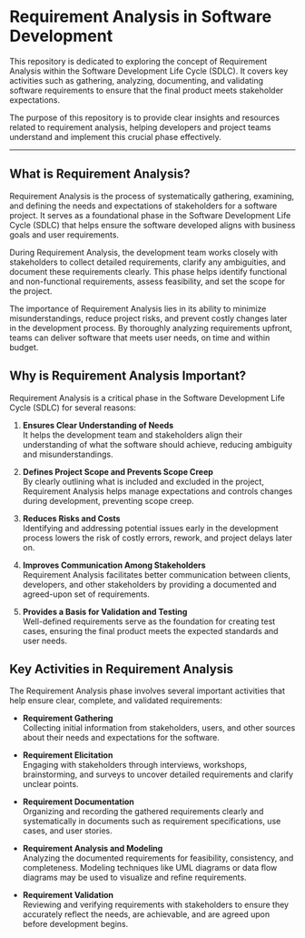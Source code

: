 # Requirement Analysis in Software Development

This repository is dedicated to exploring the concept of Requirement Analysis within the Software Development Life Cycle (SDLC). It covers key activities such as gathering, analyzing, documenting, and validating software requirements to ensure that the final product meets stakeholder expectations.

The purpose of this repository is to provide clear insights and resources related to requirement analysis, helping developers and project teams understand and implement this crucial phase effectively.

---

## What is Requirement Analysis?

Requirement Analysis is the process of systematically gathering, examining, and defining the needs and expectations of stakeholders for a software project. It serves as a foundational phase in the Software Development Life Cycle (SDLC) that helps ensure the software developed aligns with business goals and user requirements.

During Requirement Analysis, the development team works closely with stakeholders to collect detailed requirements, clarify any ambiguities, and document these requirements clearly. This phase helps identify functional and non-functional requirements, assess feasibility, and set the scope for the project.

The importance of Requirement Analysis lies in its ability to minimize misunderstandings, reduce project risks, and prevent costly changes later in the development process. By thoroughly analyzing requirements upfront, teams can deliver software that meets user needs, on time and within budget.
## Why is Requirement Analysis Important?

Requirement Analysis is a critical phase in the Software Development Life Cycle (SDLC) for several reasons:

1. **Ensures Clear Understanding of Needs**  
   It helps the development team and stakeholders align their understanding of what the software should achieve, reducing ambiguity and misunderstandings.

2. **Defines Project Scope and Prevents Scope Creep**  
   By clearly outlining what is included and excluded in the project, Requirement Analysis helps manage expectations and controls changes during development, preventing scope creep.

3. **Reduces Risks and Costs**  
   Identifying and addressing potential issues early in the development process lowers the risk of costly errors, rework, and project delays later on.

4. **Improves Communication Among Stakeholders**  
   Requirement Analysis facilitates better communication between clients, developers, and other stakeholders by providing a documented and agreed-upon set of requirements.

5. **Provides a Basis for Validation and Testing**  
   Well-defined requirements serve as the foundation for creating test cases, ensuring the final product meets the expected standards and user needs.
## Key Activities in Requirement Analysis

The Requirement Analysis phase involves several important activities that help ensure clear, complete, and validated requirements:

- **Requirement Gathering**  
  Collecting initial information from stakeholders, users, and other sources about their needs and expectations for the software.

- **Requirement Elicitation**  
  Engaging with stakeholders through interviews, workshops, brainstorming, and surveys to uncover detailed requirements and clarify unclear points.

- **Requirement Documentation**  
  Organizing and recording the gathered requirements clearly and systematically in documents such as requirement specifications, use cases, and user stories.

- **Requirement Analysis and Modeling**  
  Analyzing the documented requirements for feasibility, consistency, and completeness. Modeling techniques like UML diagrams or data flow diagrams may be used to visualize and refine requirements.

- **Requirement Validation**  
  Reviewing and verifying requirements with stakeholders to ensure they accurately reflect the needs, are achievable, and are agreed upon before development begins.

